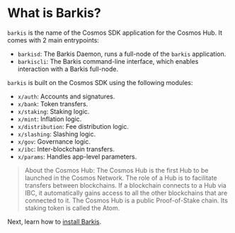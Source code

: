 # What is Barkis?

`barkis` is the name of the Cosmos SDK application for the Cosmos Hub. It comes with 2 main entrypoints:

- `barkisd`: The Barkis Daemon, runs a full-node of the `barkis` application.
- `barkiscli`: The Barkis command-line interface, which enables interaction with a Barkis full-node.

`barkis` is built on the Cosmos SDK using the following modules:

- `x/auth`: Accounts and signatures.
- `x/bank`: Token transfers.
- `x/staking`: Staking logic.
- `x/mint`: Inflation logic.
- `x/distribution`: Fee distribution logic.
- `x/slashing`: Slashing logic.
- `x/gov`: Governance logic.
- `x/ibc`: Inter-blockchain transfers.
- `x/params`: Handles app-level parameters.

>About the Cosmos Hub: The Cosmos Hub is the first Hub to be launched in the Cosmos Network. The role of a Hub is to facilitate transfers between blockchains. If a blockchain connects to a Hub via IBC, it automatically gains access to all the other blockchains that are connected to it. The Cosmos Hub is a public Proof-of-Stake chain. Its staking token is called the Atom.

Next, learn how to [install Barkis](./installation.md).
